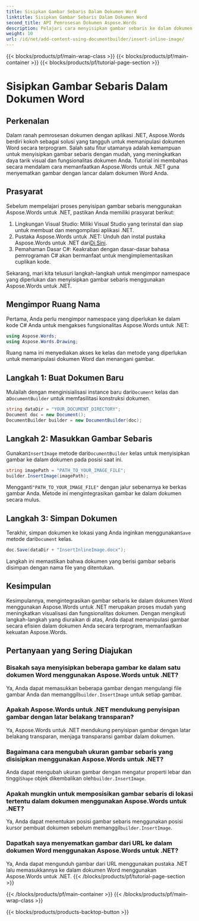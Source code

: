 ```yaml
---
title: Sisipkan Gambar Sebaris Dalam Dokumen Word
linktitle: Sisipkan Gambar Sebaris Dalam Dokumen Word
second_title: API Pemrosesan Dokumen Aspose.Words
description: Pelajari cara menyisipkan gambar sebaris ke dalam dokumen Word menggunakan Aspose.Words untuk .NET. Panduan langkah demi langkah dengan contoh kode dan FAQ disertakan.
weight: 10
url: /id/net/add-content-using-documentbuilder/insert-inline-image/
---
```


{{< blocks/products/pf/main-wrap-class >}}
{{< blocks/products/pf/main-container >}}
{{< blocks/products/pf/tutorial-page-section >}}

# Sisipkan Gambar Sebaris Dalam Dokumen Word

## Perkenalan

Dalam ranah pemrosesan dokumen dengan aplikasi .NET, Aspose.Words berdiri kokoh sebagai solusi yang tangguh untuk memanipulasi dokumen Word secara terprogram. Salah satu fitur utamanya adalah kemampuan untuk menyisipkan gambar sebaris dengan mudah, yang meningkatkan daya tarik visual dan fungsionalitas dokumen Anda. Tutorial ini membahas secara mendalam cara memanfaatkan Aspose.Words untuk .NET guna menyematkan gambar dengan lancar dalam dokumen Word Anda.

## Prasyarat

Sebelum mempelajari proses penyisipan gambar sebaris menggunakan Aspose.Words untuk .NET, pastikan Anda memiliki prasyarat berikut:

1. Lingkungan Visual Studio: Miliki Visual Studio yang terinstal dan siap untuk membuat dan mengompilasi aplikasi .NET.
2.  Pustaka Aspose.Words untuk .NET: Unduh dan instal pustaka Aspose.Words untuk .NET dari[Di Sini](https://releases.aspose.com/words/net/).
3. Pemahaman Dasar C#: Keakraban dengan dasar-dasar bahasa pemrograman C# akan bermanfaat untuk mengimplementasikan cuplikan kode.

Sekarang, mari kita telusuri langkah-langkah untuk mengimpor namespace yang diperlukan dan menyisipkan gambar sebaris menggunakan Aspose.Words untuk .NET.

## Mengimpor Ruang Nama

Pertama, Anda perlu mengimpor namespace yang diperlukan ke dalam kode C# Anda untuk mengakses fungsionalitas Aspose.Words untuk .NET:

```csharp
using Aspose.Words;
using Aspose.Words.Drawing;
```

Ruang nama ini menyediakan akses ke kelas dan metode yang diperlukan untuk memanipulasi dokumen Word dan menangani gambar.

## Langkah 1: Buat Dokumen Baru

 Mulailah dengan menginisialisasi instance baru dari`Document` kelas dan a`DocumentBuilder` untuk memfasilitasi konstruksi dokumen.

```csharp
string dataDir = "YOUR_DOCUMENT_DIRECTORY";
Document doc = new Document();
DocumentBuilder builder = new DocumentBuilder(doc);
```

## Langkah 2: Masukkan Gambar Sebaris

 Gunakan`InsertImage` metode dari`DocumentBuilder` kelas untuk menyisipkan gambar ke dalam dokumen pada posisi saat ini.

```csharp
string imagePath = "PATH_TO_YOUR_IMAGE_FILE";
builder.InsertImage(imagePath);
```

 Mengganti`"PATH_TO_YOUR_IMAGE_FILE"` dengan jalur sebenarnya ke berkas gambar Anda. Metode ini mengintegrasikan gambar ke dalam dokumen secara mulus.

## Langkah 3: Simpan Dokumen

 Terakhir, simpan dokumen ke lokasi yang Anda inginkan menggunakan`Save` metode dari`Document` kelas.

```csharp
doc.Save(dataDir + "InsertInlineImage.docx");
```

Langkah ini memastikan bahwa dokumen yang berisi gambar sebaris disimpan dengan nama file yang ditentukan.

## Kesimpulan

Kesimpulannya, mengintegrasikan gambar sebaris ke dalam dokumen Word menggunakan Aspose.Words untuk .NET merupakan proses mudah yang meningkatkan visualisasi dan fungsionalitas dokumen. Dengan mengikuti langkah-langkah yang diuraikan di atas, Anda dapat memanipulasi gambar secara efisien dalam dokumen Anda secara terprogram, memanfaatkan kekuatan Aspose.Words.

## Pertanyaan yang Sering Diajukan

### Bisakah saya menyisipkan beberapa gambar ke dalam satu dokumen Word menggunakan Aspose.Words untuk .NET?
 Ya, Anda dapat memasukkan beberapa gambar dengan mengulangi file gambar Anda dan memanggil`builder.InsertImage` untuk setiap gambar.

### Apakah Aspose.Words untuk .NET mendukung penyisipan gambar dengan latar belakang transparan?
Ya, Aspose.Words untuk .NET mendukung penyisipan gambar dengan latar belakang transparan, menjaga transparansi gambar dalam dokumen.

### Bagaimana cara mengubah ukuran gambar sebaris yang disisipkan menggunakan Aspose.Words untuk .NET?
 Anda dapat mengubah ukuran gambar dengan mengatur properti lebar dan tinggi`Shape` objek dikembalikan oleh`builder.InsertImage`.

### Apakah mungkin untuk memposisikan gambar sebaris di lokasi tertentu dalam dokumen menggunakan Aspose.Words untuk .NET?
 Ya, Anda dapat menentukan posisi gambar sebaris menggunakan posisi kursor pembuat dokumen sebelum memanggil`builder.InsertImage`.

### Dapatkah saya menyematkan gambar dari URL ke dalam dokumen Word menggunakan Aspose.Words untuk .NET?
Ya, Anda dapat mengunduh gambar dari URL menggunakan pustaka .NET lalu memasukkannya ke dalam dokumen Word menggunakan Aspose.Words untuk .NET.
{{< /blocks/products/pf/tutorial-page-section >}}

{{< /blocks/products/pf/main-container >}}
{{< /blocks/products/pf/main-wrap-class >}}

{{< blocks/products/products-backtop-button >}}
